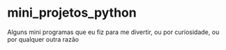 # mini_projetos_python
Alguns mini programas que eu fiz para me divertir, ou por curiosidade, ou por qualquer outra razão
